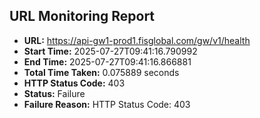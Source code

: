 ## URL Monitoring Report

- **URL:** https://api-gw1-prod1.fisglobal.com/gw/v1/health
- **Start Time:** 2025-07-27T09:41:16.790992
- **End Time:** 2025-07-27T09:41:16.866881
- **Total Time Taken:** 0.075889 seconds
- **HTTP Status Code:** 403
- **Status:** Failure
- **Failure Reason:** HTTP Status Code: 403
